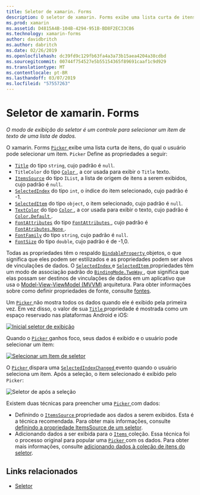 ```yaml
---
title: Seletor de xamarin. Forms
description: O seletor de xamarin. Forms exibe uma lista curta de itens, do qual o usuário pode selecionar um item. Este artigo explica como usar a classe de seletor para selecionar um item de texto em uma lista de dados.
ms.prod: xamarin
ms.assetid: D4815A4B-104B-4294-951B-BD8F2EC33C86
ms.technology: xamarin-forms
author: davidbritch
ms.author: dabritch
ms.date: 02/26/2019
ms.openlocfilehash: dc39fd9c129fb63fa4a3a73b15aea4204a38cdbd
ms.sourcegitcommit: 00744f754527e5b55154365f89691caaf1c9d929
ms.translationtype: MT
ms.contentlocale: pt-BR
ms.lasthandoff: 03/07/2019
ms.locfileid: "57557263"
---
```

# <a name="xamarinforms-picker"></a>Seletor de xamarin. Forms

_O modo de exibição do seletor é um controle para selecionar um item de texto de uma lista de dados._

O xamarin. Forms [ `Picker` ](xref:Xamarin.Forms.Picker) exibe uma lista curta de itens, do qual o usuário pode selecionar um item. `Picker` Define as propriedades a seguir:

- [`Title`](xref:Xamarin.Forms.Picker.Title) do tipo `string`, cujo padrão é `null`.
- `TitleColor` do tipo [ `Color` ](xref:Xamarin.Forms.Color), a cor usada para exibir o `Title` texto.
- [`ItemsSource`](xref:Xamarin.Forms.Picker.ItemsSource) do tipo `IList`, a lista de origem de itens a serem exibidos, cujo padrão é `null`.
- [`SelectedIndex`](xref:Xamarin.Forms.Picker.SelectedIndex) do tipo `int`, o índice do item selecionado, cujo padrão é -1.
- [`SelectedItem`](xref:Xamarin.Forms.Picker.SelectedItem) do tipo `object`, o item selecionado, cujo padrão é `null`.
- [`TextColor`](xref:Xamarin.Forms.Picker.TextColor) do tipo [ `Color` ](xref:Xamarin.Forms.Color), a cor usada para exibir o texto, cujo padrão é [ `Color.Default` ](xref:Xamarin.Forms.Color.Default).
- [`FontAttributes`](xref:Xamarin.Forms.Picker.FontAttributes) do tipo [ `FontAttributes` ](xref:Xamarin.Forms.FontAttributes), cujo padrão é [ `FontAtributes.None` ](xref:Xamarin.Forms.FontAttributes.None).
- [`FontFamily`](xref:Xamarin.Forms.Picker.FontFamily) do tipo `string`, cujo padrão é `null`.
- [`FontSize`](xref:Xamarin.Forms.Picker.FontSize) do tipo `double`, cujo padrão é de -1,0.

Todas as propriedades têm o respaldo [ `BindableProperty` ](xref:Xamarin.Forms.BindableProperty) objetos, o que significa que eles podem ser estilizados e as propriedades podem ser alvos de vinculações de dados. O [ `SelectedIndex` ](xref:Xamarin.Forms.Picker.SelectedIndex) e [ `SelectedItem` ](xref:Xamarin.Forms.Picker.SelectedItem) propriedades têm um modo de associação padrão do [ `BindingMode.TwoWay` ](xref:Xamarin.Forms.BindingMode.TwoWay), que significa que elas possam ser destinos de vinculações de dados em um aplicativo que usa o [Model-View-ViewModel (MVVM)](~/xamarin-forms/enterprise-application-patterns/mvvm.md) arquitetura. Para obter informações sobre como definir propriedades de fonte, consulte [fontes](~/xamarin-forms/user-interface/text/fonts.md).

Um [ `Picker` ](xref:Xamarin.Forms.Picker) não mostra todos os dados quando ele é exibido pela primeira vez. Em vez disso, o valor de sua [ `Title` ](xref:Xamarin.Forms.Picker.Title) propriedade é mostrada como um espaço reservado nas plataformas Android e iOS:

[![](images/picker-initial.png "Inicial seletor de exibição")](images/picker-initial-large.png#lightbox "inicial seletor de exibição")

Quando o [ `Picker` ](xref:Xamarin.Forms.Picker) ganhos foco, seus dados é exibido e o usuário pode selecionar um item:

[![](images/picker-selection.png "Selecionar um Item de seletor")](images/picker-selection-large.png#lightbox "seletor para selecionar um Item")

O [ `Picker` ](xref:Xamarin.Forms.Picker) dispara uma [ `SelectedIndexChanged` ](xref:Xamarin.Forms.Picker.SelectedIndexChanged) evento quando o usuário seleciona um item. Após a seleção, o item selecionado é exibido pelo `Picker`:

![](images/picker-after-selection.png "Seletor de após a seleção")

Existem duas técnicas para preencher uma [ `Picker` ](xref:Xamarin.Forms.Picker) com dados:

- Definindo o [ `ItemsSource` ](xref:Xamarin.Forms.Picker.ItemsSource) propriedade aos dados a serem exibidos. Esta é a técnica recomendada. Para obter mais informações, consulte [definindo a propriedade ItemsSource de um seletor](populating-itemssource.md).
- Adicionando dados a ser exibida para o [ `Items` ](xref:Xamarin.Forms.Picker.Items) coleção. Essa técnica foi o processo original para popular uma [ `Picker` ](xref:Xamarin.Forms.Picker) com os dados. Para obter mais informações, consulte [adicionando dados à coleção de itens do seletor](populating-items.md).

## <a name="related-links"></a>Links relacionados

- [Seletor](xref:Xamarin.Forms.Picker)
